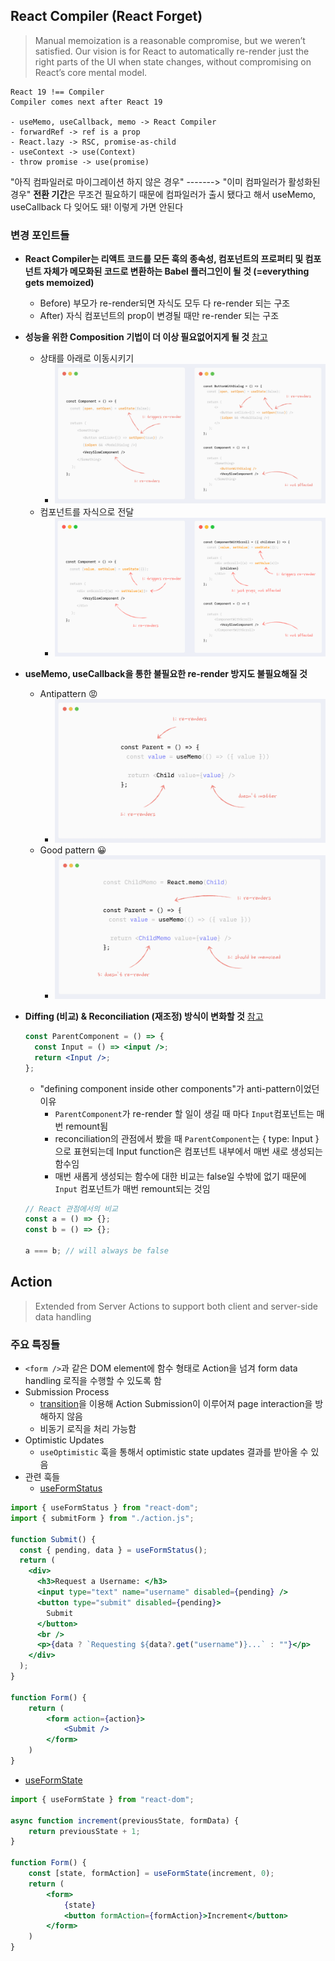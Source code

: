 ## React Compiler (React Forget)

> Manual memoization is a reasonable compromise, but we weren’t satisfied.
> Our vision is for React to automatically re-render just the right parts of the UI when state changes, without compromising on React’s core mental model.

```
React 19 !== Compiler
Compiler comes next after React 19

- useMemo, useCallback, memo -> React Compiler
- forwardRef -> ref is a prop
- React.lazy -> RSC, promise-as-child
- useContext -> use(Context)
- throw promise -> use(promise)
```

"아직 컴파일러로 마이그레이션 하지 않은 경우" -------> "이미 컴파일러가 활성화된 경우"
**전환 기간**은 무조건 필요하기 때문에 컴파일러가 출시 됐다고 해서 useMemo, useCallback 다 잊어도 돼! 이렇게 가면 안된다

### 변경 포인트들

- **React Compiler는 리액트 코드를 모든 훅의 종속성, 컴포넌트의 프로퍼티 및 컴포넌트 자체가 메모화된 코드로 변환하는 Babel 플러그인이 될 것 (=everything gets memoized)**
  - Before) 부모가 re-render되면 자식도 모두 다 re-render 되는 구조
  - After) 자식 컴포넌트의 prop이 변경될 때만 re-render 되는 구조
- **성능을 위한 Composition 기법이 더 이상 필요없어지게 될 것** [참고](https://www.developerway.com/posts/react-re-renders-guide#part3.2)

  - 상태를 아래로 이동시키기
    - ![alt text](image.png)
  - 컴포넌트를 자식으로 전달
    - ![alt text](image-1.png)

- **useMemo, useCallback을 통한 불필요한 re-render 방지도 불필요해질 것**

  - Antipattern 😡
    - ![alt text](image-2.png)
  - Good pattern 😀
    - ![alt text](image-3.png)

- **Diffing (비교) & Reconciliation (재조정) 방식이 변화할 것** [참고](https://www.developerway.com/posts/reconciliation-in-react)

  ```jsx
  const ParentComponent = () => {
    const Input = () => <input />;
    return <Input />;
  };
  ```

  - "defining component inside other components"가 anti-pattern이었던 이유
    - `ParentComponent`가 re-render 할 일이 생길 때 마다 `Input`컴포넌트는 매번 remount됨
    - reconciliation의 관점에서 봤을 때 `ParentComponent`는 { type: Input }으로 표현되는데 Input function은 컴포넌트 내부에서 매번 새로 생성되는 함수임
    - 매번 새롭게 생성되는 함수에 대한 비교는 false일 수밖에 없기 때문에 `Input` 컴포넌트가 매번 remount되는 것임

  ```js
  // React 관점에서의 비교
  const a = () => {};
  const b = () => {};

  a === b; // will always be false
  ```

## Action

> Extended from Server Actions to support both client and server-side data handling

### 주요 특징들

- `<form />`과 같은 DOM element에 함수 형태로 Action을 넘겨 form data handling 로직을 수행할 수 있도록 함
- Submission Process
  - [transition](https://react.dev/reference/react/useTransition)을 이용해 Action Submission이 이루어져 page interaction을 방해하지 않음
  - 비동기 로직을 처리 가능함
- Optimistic Updates
  - `useOptimistic` 훅을 통해서 optimistic state updates 결과를 받아올 수 있음
- 관련 훅들
  - [useFormStatus](https://react.dev/reference/react-dom/hooks/useFormStatus)
```jsx
import { useFormStatus } from "react-dom";
import { submitForm } from "./action.js";

function Submit() {
  const { pending, data } = useFormStatus();
  return (
    <div>
      <h3>Request a Username: </h3>
      <input type="text" name="username" disabled={pending} />
      <button type="submit" disabled={pending}>
        Submit
      </button>
      <br />
      <p>{data ? `Requesting ${data?.get("username")}...` : ""}</p>
    </div>
  );
}

function Form() {
	return (
		<form action={action}>
			<Submit />
		</form>
	)
}
```
  - [useFormState](https://react.dev/reference/react-dom/hooks/useFormState)
```jsx
import { useFormState } from "react-dom";

async function increment(previousState, formData) {
	return previousState + 1;
}

function Form() {
	const [state, formAction] = useFormState(increment, 0);
	return (
		<form>
			{state}
			<button formAction={formAction}>Increment</button>
		</form>
	)
}
```